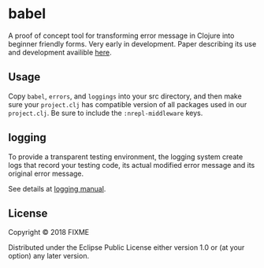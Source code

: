 # babel

A proof of concept tool for transforming error message in Clojure into beginner friendly forms.
Very early in development.
Paper describing its use and development availible [here](https://github.com/Clojure-Intro-Course/mics2018demo/blob/master/mics2018.pdf "MICS Paper").

## Usage

Copy ``babel``, ``errors``, and ``loggings`` into your src directory, and then make sure your ``project.clj`` has compatible version of all packages used in our ``project.clj``. Be sure to include the ``:nrepl-middleware`` keys.

## logging

To provide a transparent testing environment, the logging system create logs that record your testing code, its actual modified error message and its original error message.

See details at [logging manual](/doc/logging.md).

## License

Copyright © 2018 FIXME

Distributed under the Eclipse Public License either version 1.0 or (at
your option) any later version.
